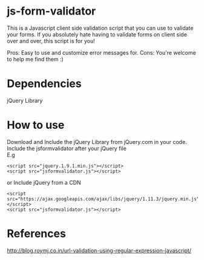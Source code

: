 # js-form-validator
This is a Javascript client side validation script that you can use to validate your forms.
If you absolutely hate having to validate forms on client side over and over, this script is for you!

Pros: Easy to use and customize error messages for.
Cons: You're welcome to help me find them  :)

Dependencies
============
jQuery Library



How to use
==========
Download and Include the jQuery Library from jQuery.com in your code.<br/>
Include the jsformvalidator after your jQuery file <br/>
E.g 

```
<script src="jquery.1.9.1.min.js"></script>
<script src="jsformvalidator.js"></script>
```
or Include jQuery from a CDN

```
<script src="https://ajax.googleapis.com/ajax/libs/jquery/1.11.3/jquery.min.js"></script>
<script src="jsformvalidator.js"></script>

```









References
==========
http://blog.roymj.co.in/url-validation-using-regular-expression-javascript/
